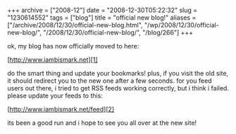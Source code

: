 +++
archive = ["2008-12"]
date = "2008-12-30T05:22:32"
slug = "1230614552"
tags = ["blog"]
title = "official new blog!"
aliases = ["/archive/2008/12/30/official-new-blog.html", "/wp/2008/12/30/official-new-blog/", "/2008/12/30/official-new-blog/", "/blog/266"]
+++

ok, my blog has now officially moved to here:

[http://www.iambismark.net][1]

do the smart thing and update your bookmarks! plus, if you visit the old
site, it should redirect you to the new one after a few seconds. for you
feed users out there, i tried to get RSS feeds working correctly, but
i think i failed. please update your feeds to this:

[http://www.iambismark.net/feed][2]

its been a good run and i hope to see you all over at the new site!

[1]: http://www.iambismark.net
[2]: http://www.iambismark.net/feed

